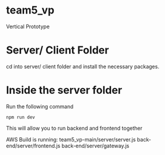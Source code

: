 # team5_vp

Vertical Prototype

# Server/ Client Folder

cd into server/ client folder and install the necessary packages.

# Inside the server folder

Run the following command

```
npm run dev
```

This will allow you to run backend and frontend together

AWS Build is running:
team5_vp-main/server/server.js
back-end/server/frontend.js
back-end/server/gateway.js